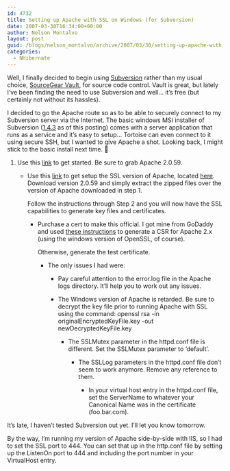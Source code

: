 ```yaml
---
id: 4732
title: Setting up Apache with SSL on Windows (for Subversion)
date: 2007-03-30T16:34:00+00:00
author: Nelson Montalvo
layout: post
guid: /blogs/nelson_montalvo/archive/2007/03/30/setting-up-apache-with-ssl-on-windows-for-subversion.aspx
categories:
  - NHibernate
---
```

Well, I finally decided to begin using [Subversion](http://subversion.tigris.org/) rather than my usual choice, [SourceGear Vault](http://www.sourcegear.com/vault/index.html), for source code control. Vault is great, but lately I&#8217;ve been finding the need to use Subversion and well&#8230; it&#8217;s free (but certainly not without its hassles).  
  
I decided to go the Apache route so as to be able to securely connect to my Subversion server via the Internet. The basic windows MSI installer of Subversion ([1.4.3](http://subversion.tigris.org/servlets/ProjectDocumentList?folderID=91) as of this posting) comes with a server application that runs as a service and it&#8217;s easy to setup&#8230; Tortoise can even connect to it using secure SSH, but I wanted to give Apache a shot. Looking back, I might stick to the basic install next time. 🙂  

  



  


  1. Use this [link](http://www.codeproject.com/aspnet/Subversion.asp) to get started. Be sure to grab Apache 2.0.59.  
      
    
  
      * Use this [link](http://tud.at/programm/apache-ssl-win32-howto.php3) to get setup the SSL version of Apache, located [here](http://hunter.campbus.com/). Download version 2.0.59 and simply extract the zipped files over the version of Apache downloaded in step 1.  
          
        Follow the instructions through Step 2 and you will now have the SSL capabilities to generate key files and certificates.  
          
        
  
          * Purchase a cert to make this official. I got mine from GoDaddy and used [these instructions](https://certificates.godaddy.com/CSRgeneration.go) to generate a CSR for Apache 2.x (using the windows version of OpenSSL, of course).  
              
            Otherwise, generate the test certificate.  
              
            
  
              * The only issues I had were:  
                  
                
  
                
  
                
                
                  * Pay careful attention to the error.log file in the Apache logs directory. It&#8217;ll help you to work out any issues.  
                      
                    
                
  
                
  
                
                
                  * The Windows version of Apache is retarded. Be sure to decrypt the key file prior to running Apache with SSL using the command: openssl rsa -in originalEncryptedKeyFile.key -out newDecryptedKeyFile.key  
                      
                    
  
                      * The SSLMutex parameter in the httpd.conf file is different. Set the SSLMutex parameter to &#8216;default&#8217;.  
                          
                        
  
                          * The SSLLog parameters in the httpd.conf file don&#8217;t seem to work anymore. Remove any reference to them.  
                              
                            
  
                              * In your virtual host entry in the httpd.conf file, set the ServerName to whatever your Canonical Name was in the certificate (foo.bar.com).</UL></OL>It&#8217;s late, I haven&#8217;t tested Subversion out yet. I&#8217;ll let you know tomorrow.
                          
                          
                        By the way, I&#8217;m running my version of Apache side-by-side with IIS, so I had to set the SSL port to 444. You can set that up in the http.conf file by setting up the ListenOn port to 444 and including the port number in your VirtualHost entry.</p>
